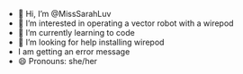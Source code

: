- 👋 Hi, I’m @MissSarahLuv
- 👀 I’m interested in operating a vector robot with a wirepod
- 🌱 I’m currently learning to code
- 💞️ I’m looking for help installing wirepod
- I am getting an error message
- 😄 Pronouns: she/her
  

<!---
MissSarahLuv/MissSarahLuv is a ✨ special ✨ repository because its `README.md` (this file) appears on your GitHub profile.
You can click the Preview link to take a look at your changes.
--->
